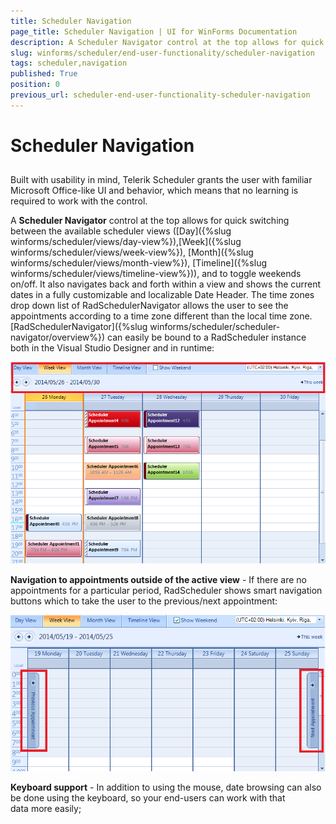 ```yaml
---
title: Scheduler Navigation
page_title: Scheduler Navigation | UI for WinForms Documentation
description: A Scheduler Navigator control at the top allows for quick switching between the available scheduler views 
slug: winforms/scheduler/end-user-functionality/scheduler-navigation
tags: scheduler,navigation
published: True
position: 0
previous_url: scheduler-end-user-functionality-scheduler-navigation
---
```


# Scheduler Navigation

## 

Built with usability in mind, Telerik Scheduler grants the user with familiar Microsoft Office-like UI and behavior, which means that no learning is required to work with the control.

A __Scheduler Navigator__ control at the top allows for quick switching between the available scheduler views ([Day]({%slug winforms/scheduler/views/day-view%}),[Week]({%slug winforms/scheduler/views/week-view%}), [Month]({%slug winforms/scheduler/views/month-view%}), [Timeline]({%slug winforms/scheduler/views/timeline-view%})), and to toggle weekends on/off. It also navigates back and forth within a view and shows the current dates in a fully customizable and localizable Date Header. The time zones drop down list of RadSchedulerNavigator allows the user to see the appointments according to a time zone different than the local time zone.[RadSchedulerNavigator]({%slug winforms/scheduler/scheduler-navigator/overview%}) can easily be bound to a RadScheduler instance both in the Visual Studio Designer and in runtime:

![scheduler-end-user-functionality-scheduler-navigation 001](images/scheduler-end-user-functionality-scheduler-navigation001.png)

__Navigation to appointments outside of the active view__ - If there are no appointments for a particular period, RadScheduler shows smart navigation buttons which to take the user to the previous/next appointment:

![scheduler-end-user-functionality-scheduler-navigation 002](images/scheduler-end-user-functionality-scheduler-navigation002.png)

__Keyboard support__ - In addition to using the mouse, date browsing can also be done using the keyboard, so your end-users can work with that data more easily; 
